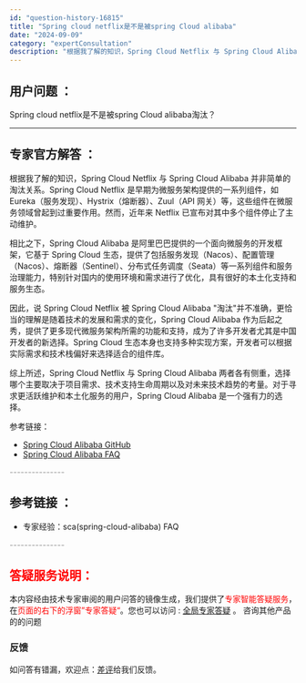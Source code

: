 ```yaml
---
id: "question-history-16815"
title: "Spring cloud netflix是不是被spring Cloud alibaba"
date: "2024-09-09"
category: "expertConsultation"
description: "根据我了解的知识，Spring Cloud Netflix 与 Spring Cloud Alibaba 并非简单的淘汰关系。Spring Cloud Netflix 是早期为微服务架构提供的一系列组件，如 Eureka（服务发现）、Hystrix（熔断器）、Zuul（API 网关）等，这些组件在微"
---
```


## 用户问题 ： 
 Spring cloud netflix是不是被spring Cloud alibaba淘汰？  

---------------
## 专家官方解答 ：

根据我了解的知识，Spring Cloud Netflix 与 Spring Cloud Alibaba 并非简单的淘汰关系。Spring Cloud Netflix 是早期为微服务架构提供的一系列组件，如 Eureka（服务发现）、Hystrix（熔断器）、Zuul（API 网关）等，这些组件在微服务领域曾起到过重要作用。然而，近年来 Netflix 已宣布对其中多个组件停止了主动维护。

相比之下，Spring Cloud Alibaba 是阿里巴巴提供的一个面向微服务的开发框架，它基于 Spring Cloud 生态，提供了包括服务发现（Nacos）、配置管理（Nacos）、熔断器（Sentinel）、分布式任务调度（Seata）等一系列组件和服务治理能力，特别针对国内的使用环境和需求进行了优化，具有很好的本土化支持和服务生态。

因此，说 Spring Cloud Netflix 被 Spring Cloud Alibaba "淘汰"并不准确，更恰当的理解是随着技术的发展和需求的变化，Spring Cloud Alibaba 作为后起之秀，提供了更多现代微服务架构所需的功能和支持，成为了许多开发者尤其是中国开发者的新选择。Spring Cloud 生态本身也支持多种实现方案，开发者可以根据实际需求和技术栈偏好来选择适合的组件库。

综上所述，Spring Cloud Netflix 与 Spring Cloud Alibaba 两者各有侧重，选择哪个主要取决于项目需求、技术支持生命周期以及对未来技术趋势的考量。对于寻求更活跃维护和本土化服务的用户，Spring Cloud Alibaba 是一个强有力的选择。

参考链接：
- [Spring Cloud Alibaba GitHub](https://github.com/alibaba/spring-cloud-alibaba)
- [Spring Cloud Alibaba FAQ](https://github.com/spring-cloud-alibaba-group/spring-cloud-alibaba-group.github.io/blob/master/i18n/zh-cn/docusaurus-plugin-content-docs/current/overview/faq.md)


<font color="#949494">---------------</font> 


## 参考链接 ：

* 专家经验：sca(spring-cloud-alibaba) FAQ 


 <font color="#949494">---------------</font> 
 


## <font color="#FF0000">答疑服务说明：</font> 

本内容经由技术专家审阅的用户问答的镜像生成，我们提供了<font color="#FF0000">专家智能答疑服务</font>，在<font color="#FF0000">页面的右下的浮窗”专家答疑“</font>。您也可以访问 : [全局专家答疑](https://answer.opensource.alibaba.com/docs/intro) 。 咨询其他产品的的问题

### 反馈
如问答有错漏，欢迎点：[差评](https://ai.nacos.io/user/feedbackByEnhancerGradePOJOID?enhancerGradePOJOId=16835)给我们反馈。
